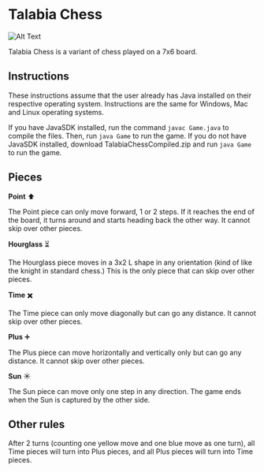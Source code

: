 # Talabia Chess
![Alt Text]([https://media.giphy.com/media/vFKqnCdLPNOKc/giphy.gif](https://media2.giphy.com/media/v1.Y2lkPTc5MGI3NjExaDBzNGJ4MGY4cGFrM2pubHlqYTl3MnRpbjUzYW9nZzlyeXUybXAwZyZlcD12MV9pbnRlcm5hbF9naWZfYnlfaWQmY3Q9Zw/EQebCHpvHYERG1iHfW/giphy.gif))

Talabia Chess is a variant of chess played on a 7x6 board.

## Instructions
These instructions assume that the user already has Java installed on their respective operating system. Instructions are the same for Windows, Mac and Linux operating systems.

If you have JavaSDK installed, run the command `javac Game.java` to compile the files. Then, run `java Game` to run the game.
If you do not have JavaSDK installed, download TalabiaChessCompiled.zip and run `java Game` to run the game.

## Pieces
**Point** ⬆️

The Point piece can only move forward, 1 or 2 steps. If it reaches the end of the board, it turns around and starts heading back the other way. It cannot skip over other pieces.

**Hourglass** ⏳

The Hourglass piece moves in a 3x2 L shape in any orientation (kind of like the knight in standard chess.) This is the only piece that can skip over other pieces.

**Time** ✖️

The Time piece can only move diagonally but can go any distance. It cannot skip over other pieces.

**Plus** ➕

The Plus piece can move horizontally and vertically only but can go any distance. It cannot skip over other pieces.

**Sun** ☀️

The Sun piece can move only one step in any direction. The game ends when the Sun is captured by the other side.

## Other rules
After 2 turns (counting one yellow move and one blue move as one turn), all Time pieces will turn into Plus pieces, and all Plus pieces will turn into Time pieces.

